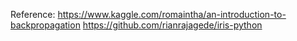 Reference:
https://www.kaggle.com/romaintha/an-introduction-to-backpropagation
https://github.com/rianrajagede/iris-python

